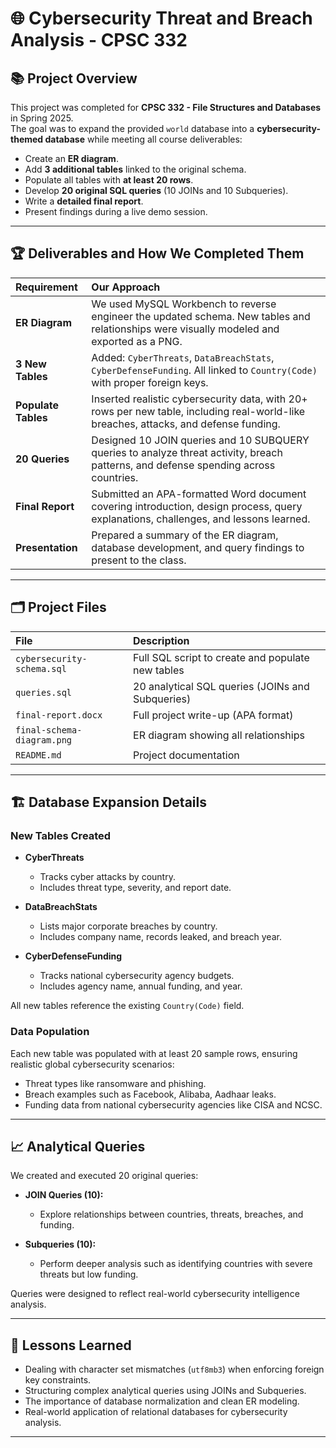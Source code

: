 # 🌐 Cybersecurity Threat and Breach Analysis - CPSC 332

## 📚 Project Overview

This project was completed for **CPSC 332 - File Structures and Databases** in Spring 2025.  
The goal was to expand the provided `world` database into a **cybersecurity-themed database** while meeting all course deliverables:

- Create an **ER diagram**.
- Add **3 additional tables** linked to the original schema.
- Populate all tables with **at least 20 rows**.
- Develop **20 original SQL queries** (10 JOINs and 10 Subqueries).
- Write a **detailed final report**.
- Present findings during a live demo session.

---

## 🏆 Deliverables and How We Completed Them

| Requirement | Our Approach |
|:---|:---|
| **ER Diagram** | We used MySQL Workbench to reverse engineer the updated schema. New tables and relationships were visually modeled and exported as a PNG. |
| **3 New Tables** | Added: `CyberThreats`, `DataBreachStats`, `CyberDefenseFunding`. All linked to `Country(Code)` with proper foreign keys. |
| **Populate Tables** | Inserted realistic cybersecurity data, with 20+ rows per new table, including real-world-like breaches, attacks, and defense funding. |
| **20 Queries** | Designed 10 JOIN queries and 10 SUBQUERY queries to analyze threat activity, breach patterns, and defense spending across countries. |
| **Final Report** | Submitted an APA-formatted Word document covering introduction, design process, query explanations, challenges, and lessons learned. |
| **Presentation** | Prepared a summary of the ER diagram, database development, and query findings to present to the class. |

---

## 🗂️ Project Files

| File | Description |
|:---|:---|
| `cybersecurity-schema.sql` | Full SQL script to create and populate new tables |
| `queries.sql` | 20 analytical SQL queries (JOINs and Subqueries) |
| `final-report.docx` | Full project write-up (APA format) |
| `final-schema-diagram.png` | ER diagram showing all relationships |
| `README.md` | Project documentation |

---

## 🏗️ Database Expansion Details

### New Tables Created

- **CyberThreats**
  - Tracks cyber attacks by country.
  - Includes threat type, severity, and report date.

- **DataBreachStats**
  - Lists major corporate breaches by country.
  - Includes company name, records leaked, and breach year.

- **CyberDefenseFunding**
  - Tracks national cybersecurity agency budgets.
  - Includes agency name, annual funding, and year.

All new tables reference the existing `Country(Code)` field.

### Data Population

Each new table was populated with at least 20 sample rows, ensuring realistic global cybersecurity scenarios:
- Threat types like ransomware and phishing.
- Breach examples such as Facebook, Alibaba, Aadhaar leaks.
- Funding data from national cybersecurity agencies like CISA and NCSC.

---

## 📈 Analytical Queries

We created and executed 20 original queries:

- **JOIN Queries (10):**
  - Explore relationships between countries, threats, breaches, and funding.
  
- **Subqueries (10):**
  - Perform deeper analysis such as identifying countries with severe threats but low funding.

Queries were designed to reflect real-world cybersecurity intelligence analysis.

---

## 🧠 Lessons Learned

- Dealing with character set mismatches (`utf8mb3`) when enforcing foreign key constraints.
- Structuring complex analytical queries using JOINs and Subqueries.
- The importance of database normalization and clean ER modeling.
- Real-world application of relational databases for cybersecurity analysis.

---

